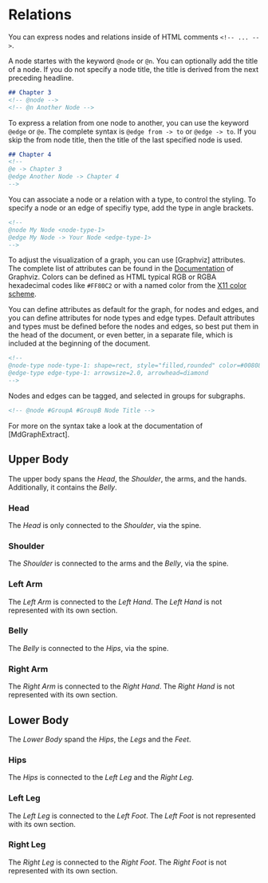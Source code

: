 # Relations

You can express nodes and relations inside of HTML comments `<!-- ... -->`.

A node startes with the keyword `@node` or `@n`.
You can optionally add the title of a node. If you do not specify a node title,
the title is derived from the next preceding headline.

````markdown
## Chapter 3
<!-- @node -->
<!-- @n Another Node -->
````

To express a relation from one node to another, you can use the keyword `@edge` or `@e`.
The complete syntax is `@edge from -> to` or `@edge -> to`. If you skip the from node title,
then the title of the last specified node is used.

````markdown
## Chapter 4
<!-- 
@e -> Chapter 3
@edge Another Node -> Chapter 4
-->
````

You can associate a node or a relation with a type, to control the styling.
To specify a node or an edge of specifiy type, add the type in angle brackets.

````markdown
<!--
@node My Node <node-type-1>
@edge My Node -> Your Node <edge-type-1>
-->
````

To adjust the visualization of a graph, you can use [Graphviz] attributes.
The complete list of attributes can be found in the
[Documentation](http://www.graphviz.org/content/attrs) of Graphviz.
Colors can be defined as HTML typical RGB or RGBA hexadecimal codes like `#FF80C2`
or with a named color from the [X11 color scheme](http://www.graphviz.org/content/color-names).

You can define attributes as default for the graph, for nodes and edges,
and you can define attributes for node types and edge types.
Default attributes and types must be defined before the nodes and edges,
so best put them in the head of the document, or even better, in a separate file,
which is included at the beginning of the document.

````markdown
<!--
@node-type node-type-1: shape=rect, style="filled,rounded" color=#008080, fillcolor=#FFF0A080
@edge-type edge-type-1: arrowsize=2.0, arrowhead=diamond
-->
````

Nodes and edges can be tagged, and selected in groups for subgraphs.

````markdown
<!-- @node #GroupA #GroupB Node Title -->
````

For more on the syntax take a look at the documentation of [MdGraphExtract].

<!--
@node-attributes shape=rect, style=filled, color=#404040, fillcolor=#A0D0FF, fontcolor=#000000 
@node-type arm: shape=ellipse, fillcolor=#FFA060
@node-type leg: shape=rect, style="filled,rounded", fillcolor=#80D040
@edge-type spine: arrowhead=odot, arrowsize=1.5
-->

## Upper Body

The upper body spans the _Head_, the _Shoulder_, the arms, and the hands.
Additionally, it contains the _Belly_.

### Head
<!-- @node Head: shape=diamond, fillcolor=#FFF080 -->
<!-- @edge #Spine Head -> Shoulder <spine> -->

The _Head_ is only connected to the _Shoulder_, via the spine.

### Shoulder
<!-- @node shape=house -->
<!-- @edge #Spine -> Belly <spine> -->
<!-- @edge -> Left Arm -->
<!-- @edge -> Right Arm -->

The _Shoulder_ is connected to the arms and the _Belly_, via the spine.

### Left Arm
<!-- @node <arm> -->
<!-- @node Left Hand <arm> -->
<!-- @edge -> Left Hand -->

The _Left Arm_ is connected to the _Left Hand_.
The _Left Hand_ is not represented with its own section.

### Belly
<!-- 
@node shape=octagon, width=1.5
@edge #Spine -> Hips <spine>
-->

The _Belly_ is connected to the _Hips_, via the spine.

### Right Arm
<!--
@node <arm>
@node Right Hand <arm>
@edge -> Right Hand
-->

The _Right Arm_ is connected to the _Right Hand_.
The _Right Hand_ is not represented with its own section.

## Lower Body

The _Lower Body_ spand the _Hips_, the _Legs_ and the _Feet_. 

### Hips
<!-- @n shape=invtrapezium -->
<!-- @e -> Left Leg -->
<!-- @e -> Right Leg -->

The _Hips_ is connected to the _Left Leg_ and the _Right Leg_.

### Left Leg
<!-- @n <leg> -->
<!-- @e -> Left Foot -->
<!-- @n Left Foot <leg> -->

The _Left Leg_ is connected to the _Left Foot_.
The _Left Foot_ is not represented with its own section.

### Right Leg
<!--
@n <leg>
@n Right Foot <leg>
@e -> Right Foot
-->

The _Right Leg_ is connected to the _Right Foot_.
The _Right Foot_ is not represented with its own section.

